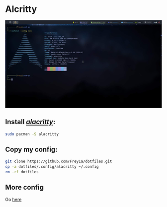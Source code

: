 # Alcritty

![alacritty](./alacritty.jpg)

## Install [_alacritty_](https://github.com/alacritty/alacritty):

```bash
sudo pacman -S alacritty
```

## Copy my config:

```bash
git clone https://github.com/Frey1a/dotfiles.git
cp -a dotfiles/.config/alacritty ~/.config
rm -rf dotfiles
```

## More config

Go [here](https://github.com/alacritty/alacritty/#configuration)
